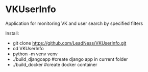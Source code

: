 # VKUserInfo
Application for monitoring VK and user search by specified filters

Install:
- git clone https://github.com/LeadNess/VKUserInfo.git
- cd VKUserInfo
- python -m venv venv
- ./build_djangoapp   #create django app in current folder
- ./build_docker     #create docker container

  
